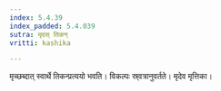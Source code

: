 ```yaml
---
index: 5.4.39
index_padded: 5.4.039
sutra: मृदस् तिकन्
vritti: kashika

---
```

मृच्छब्दात् स्वार्थे तिकन्प्रत्ययो भवति। विकल्पः स्र्वत्रानुवर्तते। मृदेव मृत्तिका।